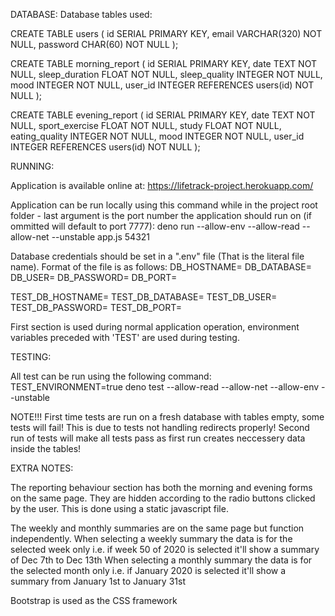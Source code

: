 DATABASE:
Database tables used:

CREATE TABLE users (
  id SERIAL PRIMARY KEY,
  email VARCHAR(320) NOT NULL,
  password CHAR(60) NOT NULL
);

CREATE TABLE morning_report (
  id SERIAL PRIMARY KEY,
  date TEXT NOT NULL,
  sleep_duration FLOAT NOT NULL,
  sleep_quality INTEGER NOT NULL,
  mood INTEGER NOT NULL,
  user_id INTEGER REFERENCES users(id) NOT NULL
);

CREATE TABLE evening_report (
  id SERIAL PRIMARY KEY,
  date TEXT NOT NULL,
  sport_exercise FLOAT NOT NULL,
  study FLOAT NOT NULL,
  eating_quality INTEGER NOT NULL,
  mood INTEGER NOT NULL,
  user_id INTEGER REFERENCES users(id) NOT NULL
);


RUNNING:

Application is available online at:
https://lifetrack-project.herokuapp.com/

Application can be run locally using this command while in the project root folder - last argument is the port number the application should run on (if ommitted will default to port 7777):
deno run --allow-env --allow-read --allow-net --unstable app.js 54321

Database credentials should be set in a ".env" file (That is the literal file name).
Format of the file is as follows:
DB_HOSTNAME=
DB_DATABASE=
DB_USER=
DB_PASSWORD=
DB_PORT=

TEST_DB_HOSTNAME=
TEST_DB_DATABASE=
TEST_DB_USER=
TEST_DB_PASSWORD=
TEST_DB_PORT=

First section is used during normal application operation, environment variables preceded with 'TEST' are used during testing.


TESTING:

All test can be run using the following command:
TEST_ENVIRONMENT=true deno test --allow-read --allow-net --allow-env --unstable

NOTE!!!
First time tests are run on a fresh database with tables empty, some tests will fail!
This is due to tests not handling redirects properly!
Second run of tests will make all tests pass as first run creates neccessery data inside the tables!


EXTRA NOTES:

The reporting behaviour section has both the morning and evening forms on the same page. 
They are hidden according to the radio buttons clicked by the user. This is done using a static javascript file.

The weekly and monthly summaries are on the same page but function independently.
When selecting a weekly summary the data is for the selected week only i.e. if week 50 of 2020 is selected it'll show a summary of Dec 7th to Dec 13th
When selecting a monthly summary the data is for the selected month only i.e. if January 2020 is selected it'll show a summary from January 1st to January 31st

Bootstrap is used as the CSS framework

